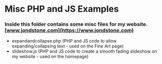 # Misc PHP and JS Examples

### Inside this folder contains some misc files for my website. [www.jondstone.com](https://www.jondstone.com)
* expandandcollapse.php (PHP and JS code to allow expanding/collapsing text - used on the Fine Art page)
* slideshow.js (PHP and JS code to create a smooth fading slideshow on my website - used on the homepage)